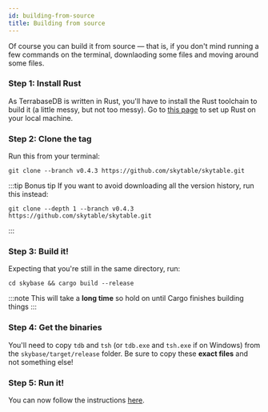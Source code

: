 ```yaml
---
id: building-from-source
title: Building from source
---
```

Of course you can build it from source &mdash; that is, if you don't mind running a few commands on the terminal, downlaoding some files and moving around some files.

### Step 1: Install Rust
As TerrabaseDB is written in Rust, you'll have to install the Rust toolchain to build it (a little messy, but not too messy). Go to [this page](https://rustup.rs/) to set up Rust on your local machine.

### Step 2: Clone the tag
Run this from your terminal:
```
git clone --branch v0.4.3 https://github.com/skytable/skytable.git
```
:::tip Bonus tip
If you want to avoid downloading all the version history, run this instead:
```
git clone --depth 1 --branch v0.4.3 https://github.com/skytable/skytable.git
```
:::
### Step 3: Build it!
Expecting that you're still in the same directory, run:
```
cd skybase && cargo build --release
```
:::note
This will take a **long time** so hold on until Cargo finishes building things
:::
### Step 4: Get the binaries
You'll need to copy `tdb` and `tsh` (or `tdb.exe` and `tsh.exe` if on Windows) from the `skybase/target/release` folder. Be sure to copy these **exact files** and not something else!
### Step 5: Run it!
You can now follow the instructions [here](getting-started).